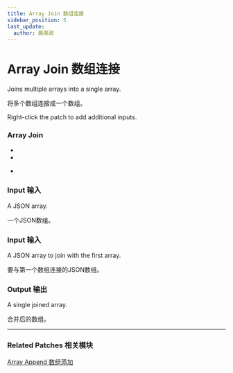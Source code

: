 ```yaml
---
title: Array Join 数组连接
sidebar_position: 5
last_update:
  author: 蒯美政
---
```


# Array Join 数组连接

Joins multiple arrays into a single array.

将多个数组连接成一个数组。

Right-click the patch to add additional inputs.

<div className="patch-container">
    <div className="patch processor">
        <h3>Array Join</h3>
        <ul className="inputs">
            <li>&nbsp;<span></span></li>
            <li>&nbsp;<span></span></li>
        </ul>
        <ul className="outputs">
            <li><span></span></li>
        </ul>
    </div>
</div>

### Input 输入

A JSON array.

一个JSON数组。

### Input 输入

A JSON array to join with the first array.

要与第一个数组连接的JSON数组。

### Output 输出

A single joined array.

合并后的数组。

------

### Related Patches 相关模块

[Array Append 数组添加](./Array%20Append)
